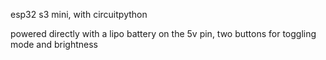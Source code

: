 esp32 s3 mini, with circuitpython

powered directly with a lipo battery on the 5v pin, two buttons for toggling mode and brightness

